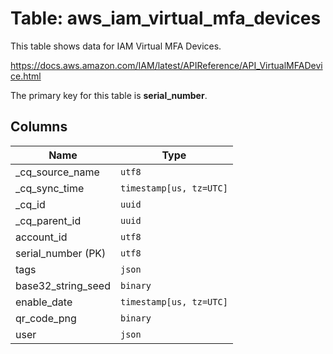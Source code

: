 # Table: aws_iam_virtual_mfa_devices

This table shows data for IAM Virtual MFA Devices.

https://docs.aws.amazon.com/IAM/latest/APIReference/API_VirtualMFADevice.html

The primary key for this table is **serial_number**.

## Columns

| Name          | Type          |
| ------------- | ------------- |
|_cq_source_name|`utf8`|
|_cq_sync_time|`timestamp[us, tz=UTC]`|
|_cq_id|`uuid`|
|_cq_parent_id|`uuid`|
|account_id|`utf8`|
|serial_number (PK)|`utf8`|
|tags|`json`|
|base32_string_seed|`binary`|
|enable_date|`timestamp[us, tz=UTC]`|
|qr_code_png|`binary`|
|user|`json`|